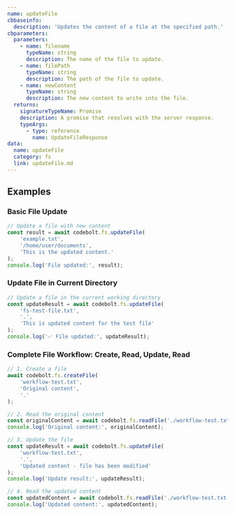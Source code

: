 ```yaml
---
name: updateFile
cbbaseinfo:
  description: 'Updates the content of a file at the specified path.'
cbparameters:
  parameters:
    - name: filename
      typeName: string
      description: The name of the file to update.
    - name: filePath
      typeName: string
      description: The path of the file to update.
    - name: newContent
      typeName: string
      description: The new content to write into the file.
  returns:
    signatureTypeName: Promise
    description: A promise that resolves with the server response.
    typeArgs:
      - type: reference
        name: UpdateFileResponse
data:
  name: updateFile
  category: fs
  link: updateFile.md
---
```

<CBBaseInfo/> 
<CBParameters/>

## Examples

### Basic File Update

```js
// Update a file with new content
const result = await codebolt.fs.updateFile(
    'example.txt', 
    '/home/user/documents', 
    'This is the updated content.'
);
console.log('File updated:', result);
```

### Update File in Current Directory

```js
// Update a file in the current working directory
const updateResult = await codebolt.fs.updateFile(
    'fs-test-file.txt',
    '.',
    'This is updated content for the test file'
);
console.log('✅ File updated:', updateResult);
```

### Complete File Workflow: Create, Read, Update, Read

```js
// 1. Create a file
await codebolt.fs.createFile(
    'workflow-test.txt', 
    'Original content', 
    '.'
);

// 2. Read the original content
const originalContent = await codebolt.fs.readFile('./workflow-test.txt');
console.log('Original content:', originalContent);

// 3. Update the file
const updateResult = await codebolt.fs.updateFile(
    'workflow-test.txt',
    '.',
    'Updated content - file has been modified'
);
console.log('Update result:', updateResult);

// 4. Read the updated content
const updatedContent = await codebolt.fs.readFile('./workflow-test.txt');
console.log('Updated content:', updatedContent);
```
